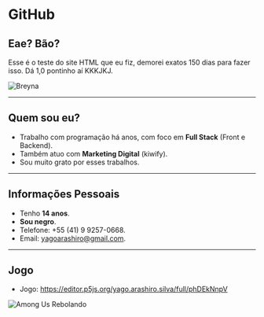 # GitHub

## Eae? Bão?

Esse é o teste do site HTML que eu fiz, demorei exatos 150 dias para fazer isso. Dá 1,0 pontinho aí KKKJKJ.


![Breyna](https://encrypted-tbn0.gstatic.com/images?q=tbn:ANd9GcQhdS3tpBs0Bp3PscxqrEWnZT7IfEchDwt-Yg&s)

---

## Quem sou eu?

- Trabalho com programação há anos, com foco em **Full Stack** (Front e Backend).
- Também atuo com **Marketing Digital** (kiwify).
- Sou muito grato por esses trabalhos.

---

## Informações Pessoais

- Tenho **14 anos**.
- **Sou negro**.
- Telefone: +55 (41) 9 9257-0668.
- Email: yagoarashiro@gmail.com.

---

## Jogo

- Jogo: https://editor.p5js.org/yago.arashiro.silva/full/phDEkNnpV


![Among Us Rebolando](https://i.pinimg.com/originals/5b/79/c8/5b79c81933edbf2f1ee45ce16abb5ea1.gif)
